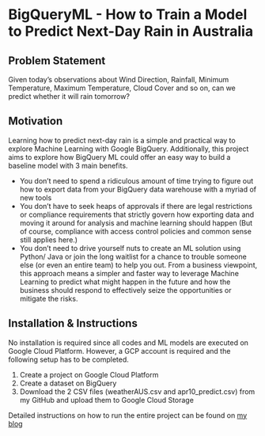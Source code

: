 # BigQueryML - How to Train a Model to Predict Next-Day Rain in Australia

## Problem Statement
Given today’s observations about Wind Direction, Rainfall, Minimum Temperature, Maximum Temperature, Cloud Cover and so on, can we predict whether it will rain tomorrow?

## Motivation
Learning how to predict next-day rain is a simple and practical way to explore Machine Learning with Google BigQuery. Additionally, this project aims to explore how BigQuery ML could offer an easy way to build a baseline model with 3 main benefits. 
- You don’t need to spend a ridiculous amount of time trying to figure out how to export data from your BigQuery data warehouse with a myriad of new tools
- You don’t have to seek heaps of approvals if there are legal restrictions or compliance requirements that strictly govern how exporting data and moving it around for analysis and machine learning should happen (But of course, compliance with access control policies and common sense still applies here.)
- You don’t need to drive yourself nuts to create an ML solution using Python/ Java or join the long waitlist for a chance to trouble someone else (or even an entire team) to help you out.
From a business viewpoint, this approach means a simpler and faster way to leverage Machine Learning to predict what might happen in the future and how the business should respond to effectively seize the opportunities or mitigate the risks.

## Installation & Instructions
No installation is required since all codes and ML models are executed on Google Cloud Platform. However, a GCP account is required and the following setup has to be completed. 
1. Create a project on Google Cloud Platform
2. Create a dataset on BigQuery
3. Download the 2 CSV files (weatherAUS.csv and apr10_predict.csv) from my GitHub and upload them to Google Cloud Storage

Detailed instructions on how to run the entire project can be found on [my blog](http://thedigitalskye.com/2021/04/13/how-to-train-a-classification-model-to-predict-next-day-rain-with-google-bigquery-ml/) 

